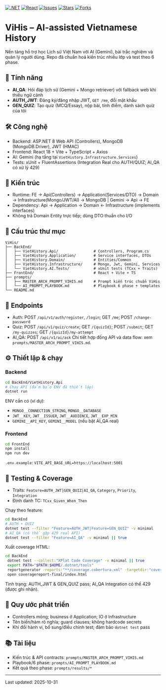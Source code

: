 [![.NET](https://img.shields.io/badge/backend-.NET%208.0-blue)](https://dotnet.microsoft.com/) [![React](https://img.shields.io/badge/frontend-React%2018-blue)](https://react.dev/) [![Issues](https://img.shields.io/github/issues/binz0209/ViHis)](https://github.com/binz0209/ViHis/issues) [![Stars](https://img.shields.io/github/stars/binz0209/ViHis)](https://github.com/binz0209/ViHis) [![Forks](https://img.shields.io/github/forks/binz0209/ViHis)](https://github.com/binz0209/ViHis/network/members)
# ViHis – AI-assisted Vietnamese History

Nền tảng hỗ trợ học Lịch sử Việt Nam với AI (Gemini), bài trắc nghiệm và quản lý người dùng. Repo đã chuẩn hoá kiến trúc nhiều lớp và test theo 6 phase.

## 🚀 Tính năng
- **AI_QA**: Hỏi đáp lịch sử (Gemini + Mongo retriever) với fallback web khi thiếu ngữ cảnh
- **AUTH_JWT**: Đăng ký/đăng nhập JWT, `GET /me`, đổi mật khẩu
- **GEN_QUIZ**: Tạo quiz (MCQ/Essay), nộp bài, tính điểm, danh sách quiz của tôi

## 🛠️ Công nghệ
- Backend: ASP.NET 8 Web API (Controllers), MongoDB (MongoDB.Driver), JWT (HMAC)
- Frontend: React 18 + Vite + TypeScript + Axios
- AI: Gemini (hạ tầng tại `VietHistory.Infrastructure.Services`)
- Tests: xUnit + FluentAssertions (Integration Real cho AUTH/QUIZ; AI_QA có xử lý 429)

## 🧱 Kiến trúc
- Runtime: FE → Api(Controllers) → Application(Services/DTO) → Domain → Infrastructure(Mongo/JWT/AI) → MongoDB | Gemini → Api → FE
- Dependency: Api → Application → Domain ← Infrastructure (implements interfaces)
- Không trả Domain Entity trực tiếp; dùng DTO thuần cho I/O

## 📁 Cấu trúc thư mục
```
ViHis/
├── BackEnd/
│   ├── VietHistory.Api/                # Controllers, Program.cs
│   ├── VietHistory.Application/        # Service interfaces, DTOs
│   ├── VietHistory.Domain/             # Entities/Common
│   ├── VietHistory.Infrastructure/     # Mongo, Jwt, Gemini, Services
│   └── VietHistory.AI.Tests/           # xUnit tests (TCxx + Traits)
├── FrontEnd/                           # React + Vite + TS
├── prompts/
│   ├── MASTER_ARCH_PROMPT_VIHIS.md     # Prompt kiến trúc chuẩn ViHis
│   └── AI_PROMPT_PLAYBOOK.md           # Playbook 6 phase + templates
└── README.md
```

## 🔌 Endpoints
- Auth: POST `/api/v1/auth/register`, `/login`; GET `/me`; POST `/change-password`
- Quiz: POST `/api/v1/quiz/create`; GET `/{quizId}`; POST `/submit`; GET `/my-quizzes`; GET `/{quizId}/my-attempt`
- AI_QA: POST `/api/v1/ai/ask`
Chi tiết hợp đồng API và data flow: xem `prompts/MASTER_ARCH_PROMPT_VIHIS.md`.

## ⚙️ Thiết lập & chạy
### Backend
```bash
cd BackEnd/VietHistory.Api
# Chạy API (đảm bảo ENV đã thiết lập)
dotnet run
```
ENV cần có (ví dụ):
- `MONGO__CONNECTION_STRING`, `MONGO__DATABASE`
- `JWT__KEY`, `JWT__ISSUER`, `JWT__AUDIENCE`, `JWT__EXP_MIN`
- `GEMINI__API_KEY`, `GEMINI__MODEL` (nếu bật AI_QA real)

### Frontend
```bash
cd FrontEnd
npm install
npm run dev
```
`.env.example`: `VITE_API_BASE_URL=https://localhost:5001`

## 🧪 Testing & Coverage
- Traits: `Feature=AUTH_JWT|GEN_QUIZ|AI_QA`, `Category`, `Priority`, `Integration`
- Định danh TC: `TCxx_Given_When_Then`

Chạy theo feature:
```bash
cd BackEnd
# AUTH + QUIZ
dotnet test --filter "Feature=AUTH_JWT|Feature=GEN_QUIZ" -v minimal
# AI_QA (có thể gặp 429 real API)
dotnet test --filter "Feature=AI_QA" -v minimal || true
```
Xuất coverage HTML:
```bash
cd BackEnd
 dotnet test --collect:"XPlat Code Coverage" -v minimal || true
 export PATH="$PATH:$HOME/.dotnet/tools"
 reportgenerator -reports:"**/coverage.cobertura.xml" -targetdir:"coveragereport-final" "-reporttypes:Html;HtmlSummary"
 open coveragereport-final/index.html
```
Tình trạng: AUTH_JWT & GEN_QUIZ pass; AI_QA Integration có thể 429 (được ghi nhận).

## 🧭 Quy ước phát triển
- Controllers mỏng; business ở Application; IO ở Infrastructure
- Tên biến/hàm rõ nghĩa; guard clauses; không hardcode secrets
- Khi đổi hành vi, bổ sung/điều chỉnh test; đảm bảo `dotnet test` pass

## 📚 Tài liệu
- Kiến trúc & API contracts: `prompts/MASTER_ARCH_PROMPT_VIHIS.md`
- Playbook/6 phase: `prompts/AI_PROMPT_PLAYBOOK.md`
- Kết quả theo phase: `prompts/results/*`

---

Last updated: 2025-10-31

